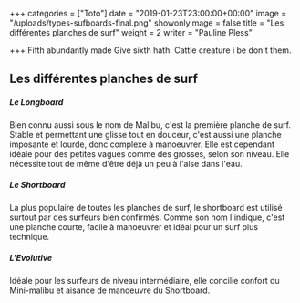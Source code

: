+++
categories = ["Toto"]
date = "2019-01-23T23:00:00+00:00"
image = "/uploads/types-sufboards-final.png"
showonlyimage = false
title = "Les différentes planches de surf"
weight = 2
writer = "Pauline Pless"

+++
Fifth abundantly made Give sixth hath. Cattle creature i be don't them.
<!--more-->

## Les différentes planches de surf

##### Le Longboard

Bien connu aussi sous le nom de Malibu, c'est la première planche de surf. Stable et permettant une glisse tout en douceur, c'est aussi une planche imposante et lourde, donc complexe à manoeuvrer. Elle est cependant idéale pour des petites vagues comme des grosses, selon son niveau. Elle nécessite tout de même d'être déjà un peu à l'aise dans l'eau.

##### Le Shortboard

La plus populaire de toutes les planches de surf, le shortboard est utilisé surtout par des surfeurs bien confirmés. Comme son nom l'indique, c'est une planche courte, facile à manoeuvrer et idéal pour un surf plus technique.

##### L'Evolutive

Idéale pour les surfeurs de niveau intermédiaire, elle concilie confort du Mini-malibu et aisance de manoeuvre du Shortboard.